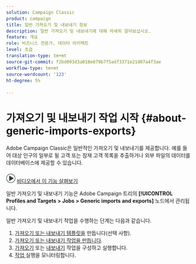 ```yaml
---
solution: Campaign Classic
product: campaign
title: 일반 가져오기 및 내보내기 정보
description: 일반 가져오기 및 내보내기에 대해 자세히 알아보십시오.
feature: 개요
role: 비즈니스 전문가, 데이터 아키텍트
level: 초급
translation-type: tm+mt
source-git-commit: f2bd093d3a010e079b7f5adf3371e21d07a4f3ae
workflow-type: tm+mt
source-wordcount: '123'
ht-degree: 5%

---
```



# 가져오기 및 내보내기 작업 시작 {#about-generic-imports-exports}

Adobe Campaign Classic은 일반적인 가져오기 및 내보내기를 제공합니다. 예를 들어 대상 인구의 일부로 될 고객 또는 잠재 고객 목록을 추출하거나 외부 파일의 데이터를 데이터베이스에 제공할 수 있습니다.

![](assets/do-not-localize/how-to-video.png) [비디오에서 이 기능 살펴보기](../../platform/using/exporting-and-importing-profiles.md#import-profiles-video)

일반 가져오기 및 내보내기 기능은 Adobe Campaign 트리의 **[!UICONTROL Profiles and Targets > Jobs > Generic imports and exports]** 노드에서 관리됩니다.

일반 가져오기 및 내보내기 작업을 수행하는 단계는 다음과 같습니다.

1. [가져오기 또는 내보내기 템플릿을](../../platform/using/creating-import-export-templates.md)  만듭니다(선택 사항).
1. [가져오기 또는 내보내기 작업을 만듭니다](../../platform/using/creating-import-export-jobs.md).
1. [가져오기](../../platform/using/executing-import-jobs.md) 또는 [내보내기](../../platform/using/executing-export-jobs.md) 작업을 구성하고 실행합니다.
1. [작업 ](../../platform/using/monitoring-jobs-execution.md) 실행을 모니터링합니다.


